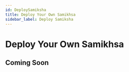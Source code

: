```yaml
---
id: DeploySamiksha
title: Deploy Your Own Samikhsa
sidebar_label: Deploy Samiksha
---
```


# Deploy Your Own Samikhsa

## Coming Soon
